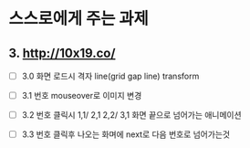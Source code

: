 # 스스로에게 주는 과제


## 3. http://10x19.co/
  - [ ] 3.0 화면 로드시 격자 line(grid gap line) transform
  - [ ] 3.1 번호 mouseover로 이미지 변경
  - [ ] 3.2 번호 클릭시 1,1/ 2,1 2,2/ 3,1 화면 끝으로 넘어가는 애니메이션
  - [ ] 3.3 번호 클릭후 나오는 화며에 next로 다음 번호로 넘어가는것 

